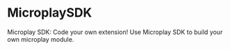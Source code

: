 # MicroplaySDK
Microplay SDK: Code your own extension! Use Microplay SDK to build your own microplay module.
